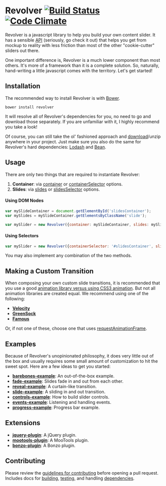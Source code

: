 # Revolver [![Build Status](https://travis-ci.org/johnnyfreeman/revolver.png?branch=master)](https://travis-ci.org/johnnyfreeman/revolver) [![Code Climate](https://codeclimate.com/github/johnnyfreeman/revolver.png)](https://codeclimate.com/github/johnnyfreeman/revolver)

Revolver is a javascript library to help you build your own content slider. It has a sensible [API](api/README.md) (seriously, go check it out) that helps you get from mockup to reality with less friction than most of the other "cookie-cutter" sliders out there.

One important difference is, Revolver is a much lower component than most others. It's more of a framework than it is a complete solution. So, naturally, hand-writing a little javascript comes with the territory. Let's get started!

## Installation

The recommended way to install Revolver is with [Bower](http://bower.io/).

```shell
bower install revolver
```

It will resolve all of Revolver's dependencies for you, no need to go and download those separately. If you are unfamiliar with it, I highly recommend you take a look!

Of course, you can still take the ol' fashioned approach and [download](https://github.com/johnnyfreeman/revolver/archive/master.zip)/unzip anywhere in your project. Just make sure you also do the same for Revolver's hard dependencies: [Lodash](http://lodash.com/) and [Bean](https://github.com/fat/bean).

## Usage

There are only two things that are required to instantiate Revolver:

1. **Container**: via [container](api/options/container.md) or [containerSelector](api/options/containerselector.md) options.
2. **Slides**: via [slides](api/options/slides.md) or [slidesSelector](api/options/slidesselector.md) options.

#### Using DOM Nodes

```javascript
var mySlideContainer = document.getElementById('slidesContainer');
var mySlides = mySlideContainer.getElementsByClassName('slide');

var mySlider = new Revolver({container: mySlideContainer, slides: mySlides});
```

#### Using Selectors

```javascript
var mySlider = new Revolver({containerSelector: '#slidesContainer', slideSelector: '.slide'});
```

You may also implement any combination of the two methods.

## Making a Custom Transition

When composing your own custom slide transitions, it is recommended that you use a good [animation library versus using CSS3 animation](http://davidwalsh.name/css-js-animation). But not all animation libraries are created equal. We recommend using one of the following:

* [**Velocity**](http://julian.com/research/velocity/)
* [**GreenSock**](http://www.greensock.com/gsap-js/)
* [**Famous**](http://famo.us/)

Or, if not one of these, choose one that uses [requestAnimationFrame](https://developer.mozilla.org/en-US/docs/Web/API/window.requestAnimationFrame).

## Examples

Because of Revolver's unopinionated philosophy, it does very little out of the box and usually requires some small amount of customization to hit the sweet spot.  Here are a few ideas to get you started:

* [**barebones-example**](http://johnnyfreeman.github.io/revolver/examples/barebones): An out-of-the-box example.
* [**fade-example**](http://johnnyfreeman.github.io/revolver/examples/barebones/fade): Slides fade in and out from each other.
* [**reveal-example**](http://johnnyfreeman.github.io/revolver/examples/barebones/reveal): A curtain-like transition.
* [**slide-example**](http://johnnyfreeman.github.io/revolver/examples/barebones/slide): A sliding in and out transition.
* [**controls-example**](http://johnnyfreeman.github.io/revolver/examples/barebones/controls): How to build slider controls.
* [**events-example**](http://johnnyfreeman.github.io/revolver/examples/barebones/events): Listening and handling events.
* [**progress-example**](http://johnnyfreeman.github.io/revolver/examples/barebones/progress): Progress bar example.

## Extensions

* [**jquery-plugin**](https://github.com/johnnyfreeman/revolver-jquery-plugin): A jQuery plugin.
* [**mootools-plugin**](https://github.com/johnnyfreeman/revolver-mootools-plugin): A MooTools plugin.
* [**bonzo-plugin**](https://github.com/johnnyfreeman/revolver-bonzo-plugin): A Bonzo plugin.

## Contributing

Please review the [guidelines for contributing](CONTRIBUTING.md) before opening a pull request. Includes docs for [building](CONTRIBUTING.md#building), [testing](CONTRIBUTING.md#testing), and handling [dependencies](CONTRIBUTING.md#installing-dev-dependencies).
